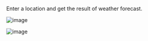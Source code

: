 Enter a location and get the result of weather forecast.

![image](https://user-images.githubusercontent.com/74906342/183322229-97e9c103-236e-4f93-9919-89f2d85be0bb.png)

![image](https://user-images.githubusercontent.com/74906342/183322251-c2ba8903-4779-4e80-bf11-d259e185e565.png)
